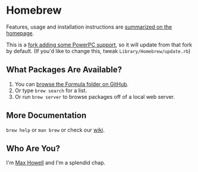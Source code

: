 Homebrew
========
Features, usage and installation instructions are [summarized on the homepage][home].

This is a [fork adding some PowerPC support][ppcfork], so it will update from
that fork by default. (If you'd like to change this, tweak `Library/Homebrew/update.rb`)

What Packages Are Available?
----------------------------
1. You can [browse the Formula folder on GitHub][formula].
2. Or type `brew search` for a list.
3. Or run `brew server` to browse packages off of a local web server.

More Documentation
------------------
`brew help` or `man brew` or check our [wiki][].

Who Are You?
------------
I'm [Max Howell][mxcl] and I'm a splendid chap.


[home]:http://mxcl.github.com/homebrew
[ppcfork]:http://github.com/sceaga/homebrew/tree/powerpc
[wiki]:http://wiki.github.com/mxcl/homebrew
[mxcl]:http://twitter.com/mxcl
[formula]:http://github.com/mxcl/homebrew/tree/master/Library/Formula/
